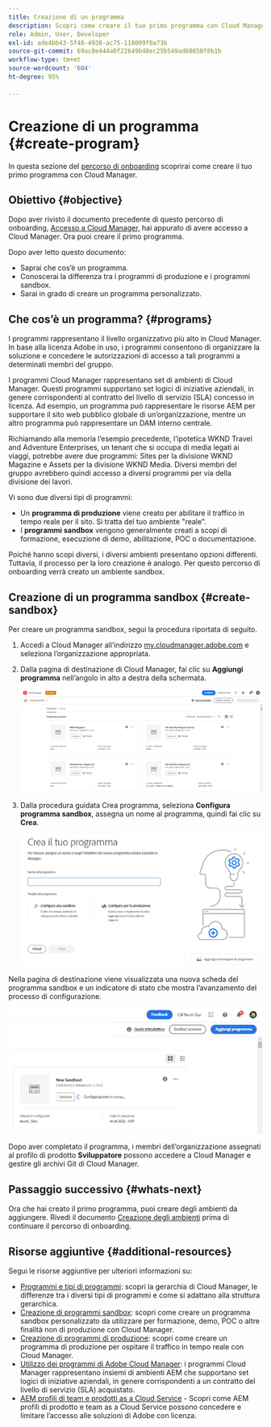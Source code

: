 ```yaml
---
title: Creazione di un programma
description: Scopri come creare il tuo primo programma con Cloud Manager.
role: Admin, User, Developer
exl-id: ade4bb43-5f48-4938-ac75-118009f0a73b
source-git-commit: 69ac8e444a0f22649b48ec25b549ad60858f8b1b
workflow-type: tm+mt
source-wordcount: '604'
ht-degree: 95%

---
```


# Creazione di un programma {#create-program}

In questa sezione del [percorso di onboarding](overview.md) scoprirai come creare il tuo primo programma con Cloud Manager.

## Obiettivo {#objective}

Dopo aver rivisto il documento precedente di questo percorso di onboarding, [Accesso a Cloud Manager,](cloud-manager.md) hai appurato di avere accesso a Cloud Manager. Ora puoi creare il primo programma.

Dopo aver letto questo documento:

* Saprai che cos’è un programma.
* Conoscerai la differenza tra i programmi di produzione e i programmi sandbox.
* Sarai in grado di creare un programma personalizzato.

## Che cos’è un programma? {#programs}

I programmi rappresentano il livello organizzativo più alto in Cloud Manager. In base alla licenza Adobe in uso, i programmi consentono di organizzare la soluzione e concedere le autorizzazioni di accesso a tali programmi a determinati membri del gruppo.

I programmi Cloud Manager rappresentano set di ambienti di Cloud Manager. Questi programmi supportano set logici di iniziative aziendali, in genere corrispondenti al contratto del livello di servizio (SLA) concesso in licenza. Ad esempio, un programma può rappresentare le risorse AEM per supportare il sito web pubblico globale di un’organizzazione, mentre un altro programma può rappresentare un DAM interno centrale.

Richiamando alla memoria l’esempio precedente, l’ipotetica WKND Travel and Adventure Enterprises, un tenant che si occupa di media legati ai viaggi, potrebbe avere due programmi: Sites per la divisione WKND Magazine e Assets per la divisione WKND Media. Diversi membri del gruppo avrebbero quindi accesso a diversi programmi per via della divisione dei lavori.

Vi sono due diversi tipi di programmi:

* Un **programma di produzione** viene creato per abilitare il traffico in tempo reale per il sito. Si tratta del tuo ambiente &quot;reale&quot;.
* I **programmi sandbox** vengono generalmente creati a scopi di formazione, esecuzione di demo, abilitazione, POC o documentazione.

Poiché hanno scopi diversi, i diversi ambienti presentano opzioni differenti. Tuttavia, il processo per la loro creazione è analogo. Per questo percorso di onboarding verrà creato un ambiente sandbox.

## Creazione di un programma sandbox {#create-sandbox}

Per creare un programma sandbox, segui la procedura riportata di seguito.

1. Accedi a Cloud Manager all’indirizzo [my.cloudmanager.adobe.com](https://my.cloudmanager.adobe.com/) e seleziona l’organizzazione appropriata.

1. Dalla pagina di destinazione di Cloud Manager, fai clic su **Aggiungi programma** nell’angolo in alto a destra della schermata.

   ![Pagina di destinazione di Cloud Manager](/help/implementing/cloud-manager/getting-access-to-aem-in-cloud/assets/first_timelogin1.png)

1. Dalla procedura guidata Crea programma, seleziona **Configura programma sandbox**, assegna un nome al programma, quindi fai clic su **Crea**.

   ![Creazione dei tipi di programmi](/help/implementing/cloud-manager/getting-access-to-aem-in-cloud/assets/create-sandbox.png)

Nella pagina di destinazione viene visualizzata una nuova scheda del programma sandbox e un indicatore di stato che mostra l’avanzamento del processo di configurazione.

![Creazione di un programma sandbox dalla pagina Panoramica](/help/implementing/cloud-manager/getting-access-to-aem-in-cloud/assets/program-create-setupdemo2.png)

Dopo aver completato il programma, i membri dell’organizzazione assegnati al profilo di prodotto **Sviluppatore** possono accedere a Cloud Manager e gestire gli archivi Git di Cloud Manager.

## Passaggio successivo {#whats-next}

Ora che hai creato il primo programma, puoi creare degli ambienti da aggiungere. Rivedi il documento [Creazione degli ambienti](create-environments.md) prima di continuare il percorso di onboarding.

## Risorse aggiuntive {#additional-resources}

Segui le risorse aggiuntive per ulteriori informazioni su:

* [Programmi e tipi di programmi](/help/implementing/cloud-manager/getting-access-to-aem-in-cloud/program-types.md): scopri la gerarchia di Cloud Manager, le differenze tra i diversi tipi di programmi e come si adattano alla struttura gerarchica.
* [Creazione di programmi sandbox](/help/implementing/cloud-manager/getting-access-to-aem-in-cloud/creating-sandbox-programs.md): scopri come creare un programma sandbox personalizzato da utilizzare per formazione, demo, POC o altre finalità non di produzione con Cloud Manager.
* [Creazione di programmi di produzione](/help/implementing/cloud-manager/getting-access-to-aem-in-cloud/creating-production-programs.md): scopri come creare un programma di produzione per ospitare il traffico in tempo reale con Cloud Manager.
* [Utilizzo dei programmi di Adobe Cloud Manager](https://experienceleague.adobe.com/docs/experience-manager-learn/cloud-service/cloud-manager/programs.html?lang=it): i programmi Cloud Manager rappresentano insiemi di ambienti AEM che supportano set logici di iniziative aziendali, in genere corrispondenti a un contratto del livello di servizio (SLA) acquistato.
* [AEM profili di team e prodotti as a Cloud Service](/help/onboarding/aem-cs-team-product-profiles.md) - Scopri come AEM profili di prodotto e team as a Cloud Service possono concedere e limitare l’accesso alle soluzioni di Adobe con licenza.
